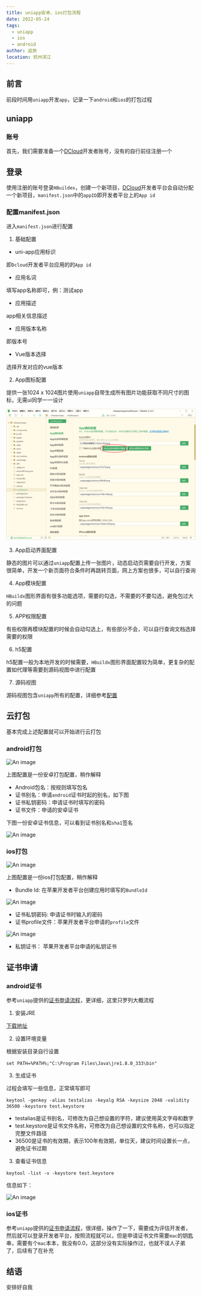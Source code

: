 ```yaml
---
title: uniapp安卓、ios打包流程
date: 2022-05-24
tags: 
  - uniapp
  - ios
  - android
author: 追旅
location: 杭州滨江
---
```


## 前言

前段时间用```uniapp```开发```app```，记录一下```android```和```ios```的打包过程

## uniapp

### 账号

首先，我们需要准备一个[DCloud](https://dev.dcloud.net.cn/)开发者账号，没有的自行前往注册一个

## 登录

使用注册的账号登录```HBuildex```，创建一个新项目，[DCloud](https://dev.dcloud.net.cn/)开发者平台会自动分配一个新项目，```manifest.json```中的```appID```即开发者平台上的```App id```

### 配置manifest.json

进入```manifest.json```进行配置

1. 基础配置

* uni-app应用标识

即```Dcloud```开发者平台应用的的```App id```

* 应用名词

填写app名称即可，例：测试app

* 应用描述

app相关信息描述

* 应用版本名称

即版本号

* Vue版本选择

选择开发对应的vue版本

2. App图标配置

提供一张1024 x 1024图片使用```uniapp```自带生成所有图片功能获取不同尺寸的图标，无需ui同学一一设计

![An image](../.vuepress/public/app/ig4.png)

3. App启动界面配置

静态的图片可以通过```uniapp```配置上传一张图片，动态启动页需要自行开发，方案很简单，开发一个新页面符合条件时再跳转页面，网上方案也很多，可以自行查询

4. App模块配置

```HBuildx```图形界面有很多功能选项，需要的勾选，不需要的不要勾选，避免包过大的问题

5. APP权限配置

有些权限再模块配置的时候会自动勾选上，有些部分不会，可以自行查询文档选择需要的权限

6. h5配置

h5配置一般为本地开发的时候需要，```HBuildx```图形界面配置较为简单，更复杂的配置如代理等需要到源码视图中进行配置

7. 源码视图

源码视图包含```uniapp```所有的配置，详细参考[配置](https://uniapp.dcloud.net.cn/collocation/manifest.html)

## 云打包

基本完成上述配置就可以开始进行云打包

### android打包

![An image](../.vuepress/public/app/ig5.png)

上图配置是一份安卓打包配置，稍作解释

* Android包名：按规则填写包名
* 证书别名：申请```android```证书时起的别名，如下图
* 证书私钥密码：申请证书时填写的密码
* 证书文件：申请的安卓证书

下图一份安卓证书信息，可以看到证书别名和```sha1```签名

![An image](../.vuepress/public/app/ig6.png)

### ios打包

![An image](../.vuepress/public/app/ig7.png)

上图配置是一份ios打包配置，稍作解释

* Bundle Id: 在苹果开发者平台创建应用时填写的```BundleId```

![An image](../.vuepress/public/app/ig8.png)

* 证书私钥密码: 申请证书时输入的密码
* 证书profile文件：苹果开发者平台申请的```profile```文件

![An image](../.vuepress/public/app/ig9.png)

* 私钥证书： 苹果开发者平台申请的私钥证书

## 证书申请

### android证书

参考```uniapp```提供的[证书申请流程](https://ask.dcloud.net.cn/article/35777)，更详细，这里只罗列大概流程

1. 安装JRE

[下载地址](https://www.java.com/zh-CN/download/)

2. 设置环境变量

根据安装目录自行设置

```
set PATH=%PATH%;"C:\Program Files\Java\jre1.8.0_333\bin"
```

3. 生成证书

过程会填写一些信息，正常填写即可

```
keytool -genkey -alias testalias -keyalg RSA -keysize 2048 -validity 36500 -keystore test.keystore
```

* testalias是证书别名，可修改为自己想设置的字符，建议使用英文字母和数字
* test.keystore是证书文件名称，可修改为自己想设置的文件名称，也可以指定完整文件路径
* 36500是证书的有效期，表示100年有效期，单位天，建议时间设置长一点，避免证书过期

3. 查看证书信息

```
keytool -list -v -keystore test.keystore  
```

信息如下：

![An image](../.vuepress/public/app/ig6.png)

### ios证书

参考```uniapp```提供的[证书申请流程](https://ask.dcloud.net.cn/article/152)，很详细，操作了一下，需要成为评估开发者，然后就可以登录开发者平台，按照流程就可以，但是申请证书文件需要```mac```的钥匙串，需要有个```mac```本本，我没有0.0，这部分没有实际操作过，也就不误人子弟了，后续有了在补充

## 结语

安排好自我
